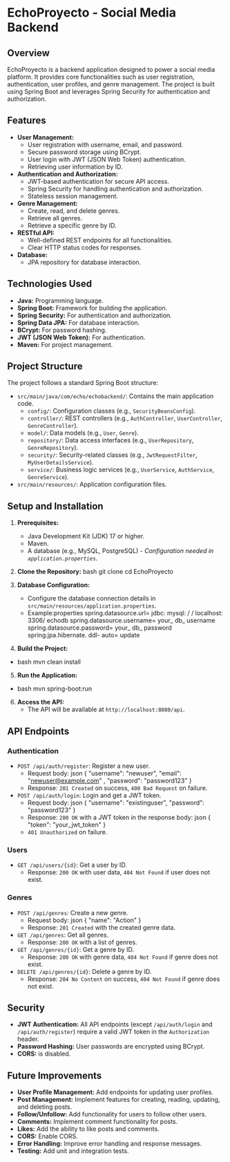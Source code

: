 # EchoProyecto - Social Media Backend

## Overview

EchoProyecto is a backend application designed to power a social media platform. It provides core functionalities such as user registration, authentication, user profiles, and genre management. The project is built using Spring Boot and leverages Spring Security for authentication and authorization.

## Features

*   **User Management:**
    *   User registration with username, email, and password.
    *   Secure password storage using BCrypt.
    *   User login with JWT (JSON Web Token) authentication.
    *   Retrieving user information by ID.
*   **Authentication and Authorization:**
    *   JWT-based authentication for secure API access.
    *   Spring Security for handling authentication and authorization.
    *   Stateless session management.
*   **Genre Management:**
    *   Create, read, and delete genres.
    *   Retrieve all genres.
    *   Retrieve a specific genre by ID.
*   **RESTful API:**
    *   Well-defined REST endpoints for all functionalities.
    *   Clear HTTP status codes for responses.
* **Database:**
    * JPA repository for database interaction.

## Technologies Used

*   **Java:** Programming language.
*   **Spring Boot:** Framework for building the application.
*   **Spring Security:** For authentication and authorization.
*   **Spring Data JPA:** For database interaction.
*   **BCrypt:** For password hashing.
*   **JWT (JSON Web Token):** For authentication.
* **Maven:** For project management.

## Project Structure

The project follows a standard Spring Boot structure:

*   `src/main/java/com/echo/echobackend/`: Contains the main application code.
    *   `config/`: Configuration classes (e.g., `SecurityBeansConfig`).
    *   `controller/`: REST controllers (e.g., `AuthController`, `UserController`, `GenreController`).
    *   `model/`: Data models (e.g., `User`, `Genre`).
    *   `repository/`: Data access interfaces (e.g., `UserRepository`, `GenreRepository`).
    *   `security/`: Security-related classes (e.g., `JwtRequestFilter`, `MyUserDetailsService`).
    *   `service/`: Business logic services (e.g., `UserService`, `AuthService`, `GenreService`).
*   `src/main/resources/`: Application configuration files.

## Setup and Installation

1.  **Prerequisites:**
    *   Java Development Kit (JDK) 17 or higher.
    *   Maven.
    *   A database (e.g., MySQL, PostgreSQL) - *Configuration needed in `application.properties`*.

2.  **Clone the Repository:**
  bash git clone <repository-url> cd EchoProyecto
3.  **Database Configuration:**
    *   Configure the database connection details in `src/main/resources/application.properties`.
    *   Example:properties spring.datasource.url= jdbc: mysql: / / localhost: 3306/ echodb spring.datasource.username= your_ db_ username spring.datasource.password= your_ db_ password spring.jpa.hibernate. ddl- auto= update
4.  **Build the Project:**
   *    bash mvn clean install
5.  **Run the Application:**
   *   bash mvn spring-boot:run
6.  **Access the API:**
    *   The API will be available at `http://localhost:8080/api`.

## API Endpoints

### Authentication

*   `POST /api/auth/register`: Register a new user.
    *   Request body: json { "username": "newuser", "email": "newuser@example.com" ,  "password": "password123" }
    *   Response: `201 Created` on success, `400 Bad Request` on failure.
*   `POST /api/auth/login`: Login and get a JWT token.
    *   Request body: json { "username": "existinguser", "password": "password123" }
    *   Response: `200 OK` with a JWT token in the response body: json { "token": "your_jwt_token" }
    * `401 Unauthorized` on failure.

### Users

*   `GET /api/users/{id}`: Get a user by ID.
    *   Response: `200 OK` with user data, `404 Not Found` if user does not exist.

### Genres

*   `POST /api/genres`: Create a new genre.
    *   Request body: json { "name": "Action" }
    *   Response: `201 Created` with the created genre data.
*   `GET /api/genres`: Get all genres.
    *   Response: `200 OK` with a list of genres.
*   `GET /api/genres/{id}`: Get a genre by ID.
    *   Response: `200 OK` with genre data, `404 Not Found` if genre does not exist.
*   `DELETE /api/genres/{id}`: Delete a genre by ID.
    *   Response: `204 No Content` on success, `404 Not Found` if genre does not exist.

## Security

*   **JWT Authentication:** All API endpoints (except `/api/auth/login` and `/api/auth/register`) require a valid JWT token in the `Authorization` header.
*   **Password Hashing:** User passwords are encrypted using BCrypt.
* **CORS:** is disabled.

## Future Improvements

*   **User Profile Management:** Add endpoints for updating user profiles.
*   **Post Management:** Implement features for creating, reading, updating, and deleting posts.
*   **Follow/Unfollow:** Add functionality for users to follow other users.
*   **Comments:** Implement comment functionality for posts.
*   **Likes:** Add the ability to like posts and comments.
* **CORS:** Enable CORS.
* **Error Handling:** Improve error handling and response messages.
* **Testing:** Add unit and integration tests.
